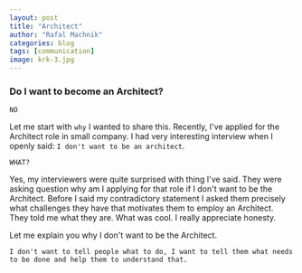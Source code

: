 ```yaml
---
layout: post
title: "Architect"
author: "Rafal Machnik"
categories: blog
tags: [communication]
image: krk-3.jpg
---
```

### Do I want to become an Architect?

`NO`

Let me start with `why` I wanted to share this.
Recently, I've applied for the Architect role in small company.
I had very interesting interview when I openly said: `I don't want to be an architect`.

`WHAT?`

Yes, my interviewers were quite surprised with thing I've said. 
They were asking question why am I applying for that role if I don't want to be the Architect.
Before I said my contradictory statement I asked them precisely what challenges they have that motivates
them to employ an Architect. They told me what they are. What was cool. I really appreciate honesty. 

Let me explain you why I don't want to be the Architect.

`I don't want to tell people what to do, I want to tell them what needs to be done and help them to understand that.`

